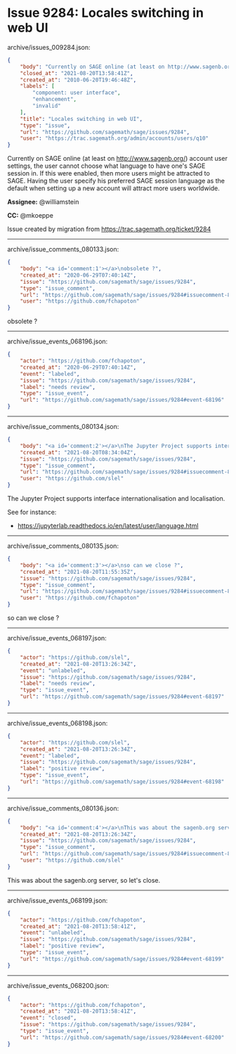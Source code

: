 # Issue 9284: Locales switching in web UI

archive/issues_009284.json:
```json
{
    "body": "Currently on SAGE online (at least on http://www.sagenb.org/) account user settings, the user cannot choose what language to have one's SAGE session in.  If this were enabled, then more users might be attracted to SAGE.  Having the user specify his preferred SAGE session language as the default when setting up a new account will attract more users worldwide.\n\n**Assignee:** @williamstein\n\n**CC:**  @mkoeppe\n\nIssue created by migration from https://trac.sagemath.org/ticket/9284\n\n",
    "closed_at": "2021-08-20T13:58:41Z",
    "created_at": "2010-06-20T19:46:48Z",
    "labels": [
        "component: user interface",
        "enhancement",
        "invalid"
    ],
    "title": "Locales switching in web UI",
    "type": "issue",
    "url": "https://github.com/sagemath/sage/issues/9284",
    "user": "https://trac.sagemath.org/admin/accounts/users/q10"
}
```
Currently on SAGE online (at least on http://www.sagenb.org/) account user settings, the user cannot choose what language to have one's SAGE session in.  If this were enabled, then more users might be attracted to SAGE.  Having the user specify his preferred SAGE session language as the default when setting up a new account will attract more users worldwide.

**Assignee:** @williamstein

**CC:**  @mkoeppe

Issue created by migration from https://trac.sagemath.org/ticket/9284





---

archive/issue_comments_080133.json:
```json
{
    "body": "<a id='comment:1'></a>\nobsolete ?",
    "created_at": "2020-06-29T07:40:14Z",
    "issue": "https://github.com/sagemath/sage/issues/9284",
    "type": "issue_comment",
    "url": "https://github.com/sagemath/sage/issues/9284#issuecomment-80133",
    "user": "https://github.com/fchapoton"
}
```

<a id='comment:1'></a>
obsolete ?



---

archive/issue_events_068196.json:
```json
{
    "actor": "https://github.com/fchapoton",
    "created_at": "2020-06-29T07:40:14Z",
    "event": "labeled",
    "issue": "https://github.com/sagemath/sage/issues/9284",
    "label": "needs review",
    "type": "issue_event",
    "url": "https://github.com/sagemath/sage/issues/9284#event-68196"
}
```



---

archive/issue_comments_080134.json:
```json
{
    "body": "<a id='comment:2'></a>\nThe Jupyter Project supports interface\ninternationalisation and localisation.\n\nSee for instance:\n\n- https://jupyterlab.readthedocs.io/en/latest/user/language.html",
    "created_at": "2021-08-20T08:34:04Z",
    "issue": "https://github.com/sagemath/sage/issues/9284",
    "type": "issue_comment",
    "url": "https://github.com/sagemath/sage/issues/9284#issuecomment-80134",
    "user": "https://github.com/slel"
}
```

<a id='comment:2'></a>
The Jupyter Project supports interface
internationalisation and localisation.

See for instance:

- https://jupyterlab.readthedocs.io/en/latest/user/language.html



---

archive/issue_comments_080135.json:
```json
{
    "body": "<a id='comment:3'></a>\nso can we close ?",
    "created_at": "2021-08-20T11:55:35Z",
    "issue": "https://github.com/sagemath/sage/issues/9284",
    "type": "issue_comment",
    "url": "https://github.com/sagemath/sage/issues/9284#issuecomment-80135",
    "user": "https://github.com/fchapoton"
}
```

<a id='comment:3'></a>
so can we close ?



---

archive/issue_events_068197.json:
```json
{
    "actor": "https://github.com/slel",
    "created_at": "2021-08-20T13:26:34Z",
    "event": "unlabeled",
    "issue": "https://github.com/sagemath/sage/issues/9284",
    "label": "needs review",
    "type": "issue_event",
    "url": "https://github.com/sagemath/sage/issues/9284#event-68197"
}
```



---

archive/issue_events_068198.json:
```json
{
    "actor": "https://github.com/slel",
    "created_at": "2021-08-20T13:26:34Z",
    "event": "labeled",
    "issue": "https://github.com/sagemath/sage/issues/9284",
    "label": "positive review",
    "type": "issue_event",
    "url": "https://github.com/sagemath/sage/issues/9284#event-68198"
}
```



---

archive/issue_comments_080136.json:
```json
{
    "body": "<a id='comment:4'></a>\nThis was about the sagenb.org server, so let's close.",
    "created_at": "2021-08-20T13:26:34Z",
    "issue": "https://github.com/sagemath/sage/issues/9284",
    "type": "issue_comment",
    "url": "https://github.com/sagemath/sage/issues/9284#issuecomment-80136",
    "user": "https://github.com/slel"
}
```

<a id='comment:4'></a>
This was about the sagenb.org server, so let's close.



---

archive/issue_events_068199.json:
```json
{
    "actor": "https://github.com/fchapoton",
    "created_at": "2021-08-20T13:58:41Z",
    "event": "unlabeled",
    "issue": "https://github.com/sagemath/sage/issues/9284",
    "label": "positive review",
    "type": "issue_event",
    "url": "https://github.com/sagemath/sage/issues/9284#event-68199"
}
```



---

archive/issue_events_068200.json:
```json
{
    "actor": "https://github.com/fchapoton",
    "created_at": "2021-08-20T13:58:41Z",
    "event": "closed",
    "issue": "https://github.com/sagemath/sage/issues/9284",
    "type": "issue_event",
    "url": "https://github.com/sagemath/sage/issues/9284#event-68200"
}
```
